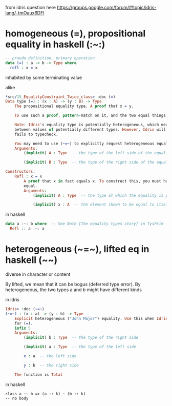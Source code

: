 from idris question here https://groups.google.com/forum/#!topic/idris-lang/-tmOaux6DFI

# homogeneous (=), propositional equality in haskell (:~:)

```idr
-- proudo-definition, primary operation
data (=) : a -> b -> Type where
  refl : x = x
```

inhabited by some terminating value

alike

```idr
*src/15_EqualityConstraint_Twice_class> :doc (=)
Data type (=) : (x : A) -> (y : B) -> Type
    The propositional equality type. A proof that x = y.

    To use such a proof, pattern-match on it, and the two equal things will then need to be the same pattern.

    Note: Idris's equality type is potentially heterogeneous, which means that it is possible to state equalities
    between values of potentially different types. However, Idris will attempt the homogeneous case unless it
    fails to typecheck.

    You may need to use (~=~) to explicitly request heterogeneous equality.
    Arguments:
        (implicit) A : Type  -- the type of the left side of the equality

        (implicit) B : Type  -- the type of the right side of the equality

Constructors:
    Refl : x = x
        A proof that x in fact equals x. To construct this, you must have already shown that both sides are in fact
        equal.
        Arguments:
            (implicit) A : Type  -- the type at which the equality is proven

            (implicit) x : A  -- the element shown to be equal to itself.
```

in haskell

```hs
data a :~: b where  -- See Note [The equality types story] in TysPrim
  Refl :: a :~: a
```

# heterogeneous (~=~), lifted eq in haskell (~~)

diverse in character or content

By lifted, we mean that it can be bogus (deferred type error). By heterogeneous, the two types a and b might have different kinds

in idris

```idr
Idris> :doc (~=~)
(~=~) : (x : a) -> (y : b) -> Type
    Explicit heterogeneous ("John Major") equality. Use this when Idris incorrectly chooses homogeneous equality
    for (=).
    infix 5
    Arguments:
        (implicit) b : Type  -- the type of the right side

        (implicit) a : Type  -- the type of the left side

        x : a  -- the left side

        y : b  -- the right side

    The function is Total
```

in haskell

```
class a ~~ b => (a :: k) ~ (b :: k)
-- no body
```
